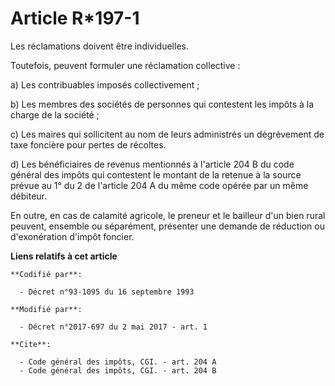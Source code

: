 # Article R*197-1

Les réclamations doivent être individuelles. 

Toutefois, peuvent formuler une réclamation collective : 

a) Les contribuables imposés collectivement ; 

b) Les membres des sociétés de personnes qui contestent les impôts à la charge de la société ; 

c) Les maires qui sollicitent au nom de leurs administrés un dégrèvement de taxe foncière pour pertes de récoltes. 

d) Les bénéficiaires de revenus mentionnés à l'article 204 B du code général des impôts qui contestent le montant de la
retenue à la source prévue au 1° du 2 de l'article 204 A du même code opérée par un même débiteur. 

En outre, en cas de calamité agricole, le preneur et le bailleur d'un bien rural peuvent, ensemble ou séparément, présenter
une demande de réduction ou d'exonération d'impôt foncier.

**Liens relatifs à cet article**

	**Codifié par**:

	  - Décret n°93-1095 du 16 septembre 1993

	**Modifié par**:

	  - Décret n°2017-697 du 2 mai 2017 - art. 1

	**Cite**:

	  - Code général des impôts, CGI. - art. 204 A
	  - Code général des impôts, CGI. - art. 204 B
